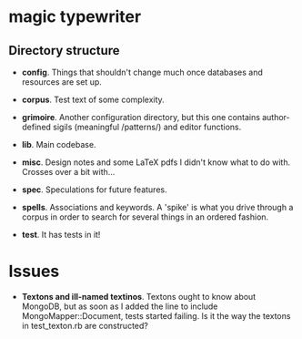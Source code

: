 magic typewriter
================

Directory structure
--------------------------------------------------- 
* **config**. Things that shouldn't change much once databases and resources are set up. 

* **corpus**.  Test text of some complexity. 

* **grimoire**. Another configuration directory, but this one contains author-defined sigils (meaningful /patterns/) and editor
functions. 

* **lib**. Main codebase. 

* **misc**. Design notes and some LaTeX pdfs I didn't know what to do with. Crosses over a
bit with...

* **spec**. Speculations for future features. 

* **spells**. Associations and keywords. A 'spike' is what you drive through a
corpus in order to search for several things in an ordered fashion. 

* **test**. It has tests in it!

Issues
=================================================== 
* **Textons and ill-named textinos**. 
Textons ought to know about MongoDB, but as soon as I added the line to include
MongoMapper::Document, tests started failing. Is it the way the textons in
test_texton.rb are constructed? 

